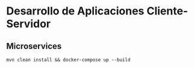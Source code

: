 Desarrollo de Aplicaciones Cliente-Servidor
==

Microservices
--------------------------

  `mvn clean install && docker-compose up --build`
